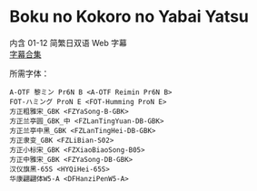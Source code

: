 # Boku no Kokoro no Yabai Yatsu

内含 01-12 简繁日双语 Web 字幕  
[字幕合集](https://github.com/Nekomoekissaten-SUB/Nekomoekissaten-Storage/releases/download/subtitle_pkg/Bokuyaba_Web_JPCH.7z)

所需字体：
```
A-OTF 黎ミン Pr6N B <A-OTF Reimin Pr6N B>
FOT-ハミング ProN E <FOT-Humming ProN E>
方正粗雅宋_GBK <FZYaSong-B-GBK>
方正兰亭圆_GBK_中 <FZLanTingYuan-DB-GBK>
方正兰亭中黑_GBK <FZLanTingHei-DB-GBK>
方正隶变_GBK <FZLiBian-S02>
方正小标宋_GBK <FZXiaoBiaoSong-B05>
方正中雅宋_GBK <FZYaSong-DB-GBK>
汉仪旗黑-65S <HYQiHei-65S>
华康翩翩体W5-A <DFHanziPenW5-A>
```
